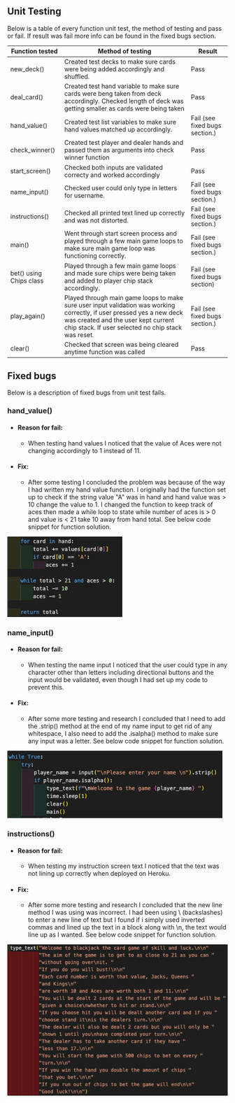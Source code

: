 ## Unit Testing

 Below is a table of every function unit test, the method of testing and pass or fail.
 If result was fail more info can be found in the fixed bugs section.

 |Function tested | Method of testing  | Result  |   
|---|---|---|
| new_deck()   | Created test decks to make sure cards were being added accordingly and shuffled.  | Pass  |   
| deal_card()  | Created test hand variable to make sure cards were beng taken from deck accordingly. Checked length of deck was getting smaller as cards were being taken  | Pass  |   
| hand_value()  | Created test list variables to make sure hand values matched up accordingly.  | Fail (see fixed bugs section.)  | 
|check_winner()| Created test player and dealer hands and passed them as arguments into check winner function | Pass |
| start_screen() | Checked both inputs are validated correcty and worked accordingly | Pass |
| name_input() | Checked user could only type in letters for username. | Fail (see fixed bugs section.) |
| instructions() | Checked all printed text lined up correctly and was not distorted. | Fail (see fixed bugs section.) |
| main() | Went through start screen process and played through a few main game loops to make sure main game loop was functioning correctly. | Fail (see fixed bugs section.) |
| bet() using Chips class | Played through a few main game loops and made sure chips were being taken and added to player chip stack accordingly. | Fail (see fixed bugs section) |
| play_again() | Played through main game loops to make sure user  input validation was working correctly, if user pressed yes a new deck was created and the user kept current chip stack. If user selected no chip stack was reset. | Fail (see fixed bugs section.) |
| clear() | Checked that screen was being cleared anytime function was called | Pass |

## Fixed bugs

 Below is a description of fixed bugs from unit test fails.

 ### hand_value()

  - #### Reason for fail:

    - When testing hand values I noticed that the value of Aces were not changing accordingly to 1 instead of 11.

  - #### Fix:

    - After some testing I concluded the problem was because of the way I had written my hand value function. I originally had the function set up to check if the string value "A" was in hand and hand value was > 10 change the value to 1. I changed the function to keep track of aces then made a while loop to state while number of aces is > 0 and value is < 21 take 10 away from hand total. See below code snippet for function solution.
    
  ![Hand Value Solution](README-images/hand_value.png) 

  ### name_input()

  - #### Reason for fail:

    - When testing the name input I noticed that the user could type in any character other than letters including directional buttons and the input would be validated, even though I had set up my code to prevent this.

  - #### Fix:

    - After some more testing and research I concluded that I need to add the .strip() method at the end of my name input to get rid of any whitespace, I also need to add the .isalpha() method to make sure any input was a letter. See below code snippet for function solution.

   ![Name Input Solution](README-images/name-input.png)   

  ### instructions()

  - #### Reason for fail:

    - When testing my instruction screen text I noticed that the text was not lining up correctly when deployed on Heroku.

  - #### Fix:

    - After some more testing and research I concluded that the new line method I was using was incorrect. I had been using \ (backslashes) to enter a new line of text but I found if i simply used inverted commas and lined up the text in a block along with \n, the text would line up as I wanted. See below code snippet for function solution.

   ![Instruction text solution](README-images/instruction-solution.png)   
